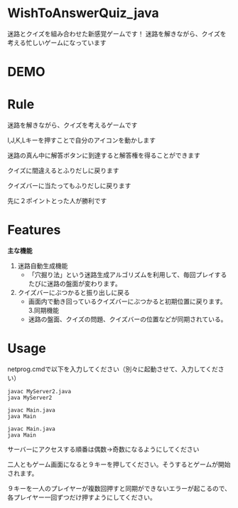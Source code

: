 # WishToAnswerQuiz_java
迷路とクイズを組み合わせた新感覚ゲームです！
迷路を解きながら、クイズを考える忙しいゲームになっています

# DEMO


# Rule
迷路を解きながら、クイズを考えるゲームです

I,J,K,Lキーを押すことで自分のアイコンを動かします

迷路の真ん中に解答ボタンに到達すると解答権を得ることができます

クイズに間違えるとふりだしに戻ります

クイズバーに当たってもふりだしに戻ります

先に２ポイントとった人が勝利です

# Features

**主な機能**
1. 迷路自動生成機能
   - 「穴掘り法」という迷路生成アルゴリズムを利用して、毎回プレイするたびに迷路の盤面が変わります。
2. クイズバーにぶつかると振り出しに戻る
   - 画面内で動き回っているクイズバーにぶつかると初期位置に戻ります。
3.同期機能 
   - 迷路の盤面、クイズの問題、クイズバーの位置などが同期されている。
     
# Usage
netprog.cmdで以下を入力してください（別々に起動させて、入力してください）
```
javac MyServer2.java
java MyServer2
```
```
javac Main.java
java Main
```
```
javac Main.java
java Main
```
サーバーにアクセスする順番は偶数→奇数になるようにしてください

二人ともゲーム画面になると９キーを押してください。そうするとゲームが開始されます。

９キーを一人のプレイヤーが複数回押すと同期ができないエラーが起こるので、各プレイヤー一回ずつだけ押すようにしてください。
